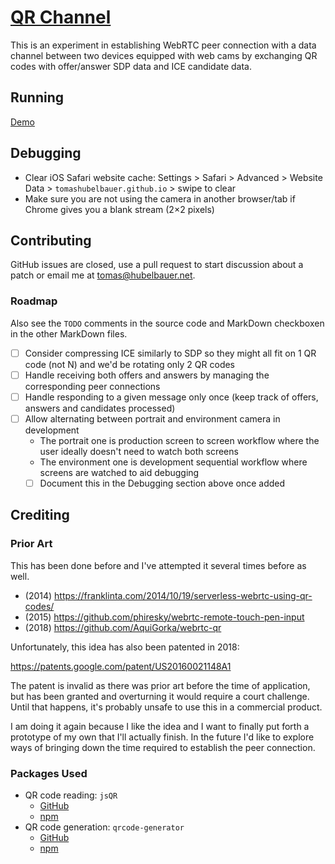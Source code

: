 # [QR Channel](https://tomashubelbauer.github.io/qr-channel/)

This is an experiment in establishing WebRTC peer connection with a data channel between two devices equipped with web cams by
exchanging QR codes with offer/answer SDP data and ICE candidate data.

## Running

[Demo](https://tomashubelbauer.github.io/qr-channel/)

## Debugging

- Clear iOS Safari website cache: Settings > Safari > Advanced > Website Data > `tomashubelbauer.github.io` > swipe to clear
- Make sure you are not using the camera in another browser/tab if Chrome gives you a blank stream (2×2 pixels)

## Contributing

GitHub issues are closed, use a pull request to start discussion about a patch or email me at tomas@hubelbauer.net.

### Roadmap

Also see the `TODO` comments in the source code and MarkDown checkboxen in the other MarkDown files.

- [ ] Consider compressing ICE similarly to SDP so they might all fit on 1 QR code (not N) and we'd be rotating only 2 QR codes
- [ ] Handle receiving both offers and answers by managing the corresponding peer connections
- [ ] Handle responding to a given message only once (keep track of offers, answers and candidates processed)
- [ ] Allow alternating between portrait and environment camera in development
  - The portrait one is production screen to screen workflow where the user ideally doesn't need to watch both screens
  - The environment one is development sequential workflow where screens are watched to aid debugging
  - [ ] Document this in the Debugging section above once added

## Crediting

### Prior Art

This has been done before and I've attempted it several times before as well.

- (2014) https://franklinta.com/2014/10/19/serverless-webrtc-using-qr-codes/
- (2015) https://github.com/phiresky/webrtc-remote-touch-pen-input
- (2018) https://github.com/AquiGorka/webrtc-qr

Unfortunately, this idea has also been patented in 2018:

https://patents.google.com/patent/US20160021148A1

The patent is invalid as there was prior art before the time of application,
but has been granted and overturning it would require a court challenge.
Until that happens, it's probably unsafe to use this in a commercial product.

I am doing it again because I like the idea and I want to finally put forth a prototype of my own that I'll actually finish.
In the future I'd like to explore ways of bringing down the time required to establish the peer connection.

### Packages Used

- QR code reading: `jsQR`
  - [GitHub](https://github.com/cozmo/jsQR)
  - [npm](https://www.npmjs.com/package/jsqr)
- QR code generation: `qrcode-generator`
  - [GitHub](https://github.com/kazuhikoarase/qrcode-generator)
  - [npm](https://www.npmjs.com/package/qrcode-generator)

